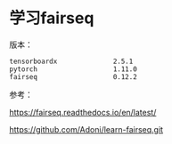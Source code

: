 
# 学习fairseq

版本：

    tensorboardx              2.5.1
    pytorch                   1.11.0
    fairseq                   0.12.2

参考： 

https://fairseq.readthedocs.io/en/latest/

https://github.com/Adoni/learn-fairseq.git
